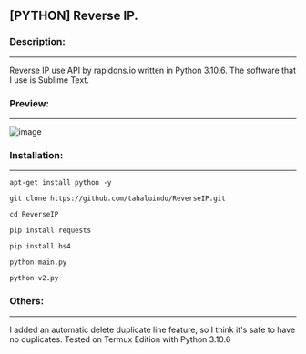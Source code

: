 <h2>[PYTHON] Reverse IP.</h2>

### Description:
--------
Reverse IP use API by rapiddns.io written in Python 3.10.6. The software that I use is Sublime Text.

### Preview:
--------

![image](https://user-images.githubusercontent.com/94370774/211206317-03064821-012c-4378-aef8-54b11363d03e.jpg)

### Installation:
--------

```
apt-get install python -y
```

```
git clone https://github.com/tahaluindo/ReverseIP.git
```

```
cd ReverseIP
```

```
pip install requests
```

```
pip install bs4
```

```
python main.py
```

```
python v2.py
```

### Others:
--------
I added an automatic delete duplicate line feature, so I think it's safe to have no duplicates.
Tested on Termux Edition with Python 3.10.6
